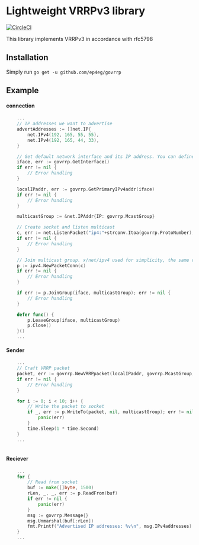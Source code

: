 # Lightweight VRRPv3 library
[![CircleCI](https://circleci.com/gh/ep4eg/govrrp.svg?style=svg)](https://circleci.com/gh/ep4eg/govrrp)

This library implements VRRPv3 in accordance with rfc5798

## Installation
Simply run `go get -u github.com/ep4eg/govrrp`

## Example
#### connection
```go
	...
	// IP addresses we want to advertise
	advertAddresses := []net.IP{
		net.IPv4(192, 165, 55, 55),
		net.IPv4(192, 165, 44, 33),
	}

	// Get default network interface and its IP address. You can define these manually.
	iface, err := govrrp.GetInterface()
	if err != nil {
		// Error handling
	}

	localIPaddr, err := govrrp.GetPrimaryIPv4addr(iface)
	if err != nil {
		// Error handling
	}

	multicastGroup := &net.IPAddr{IP: govrrp.McastGroup}

	// Create socket and listen multicast
	c, err := net.ListenPacket("ip4:"+strconv.Itoa(govrrp.ProtoNumber), multicastGroup.String())
	if err != nil {
		// Error handling
	}

	// Join multicast group. x/net/ipv4 used for simplicity, the same can be implemented with raw sockets.
	p := ipv4.NewPacketConn(c)
	if err != nil {
		// Error handling
	}

	if err := p.JoinGroup(iface, multicastGroup); err != nil {
		// Error handling
	}

	defer func() {
		p.LeaveGroup(iface, multicastGroup)
		p.Close()
	}()
	...
```

#### Sender
```go
	...
	// Craft VRRP packet
	packet, err := govrrp.NewVRRPpacket(localIPaddr, govrrp.McastGroup, 3, advertAddresses)
	if err != nil {
		// Error handling
	}

	for i := 0; i < 10; i++ {
		// Write the packet to socket
		if _, err := p.WriteTo(packet, nil, multicastGroup); err != nil {
			panic(err)
		}
		time.Sleep(1 * time.Second)
	}
	...
    
```
#### Reciever
```go
	...
	for {
		// Read from socket
		buf := make([]byte, 1500)
		rLen, _, _, err := p.ReadFrom(buf)
		if err != nil {
			panic(err)
		}
		msg := govrrp.Message{}
		msg.Unmarshal(buf[:rLen])
		fmt.Printf("Advertised IP addresses: %v\n", msg.IPv4addresses)
	}
	...
```
